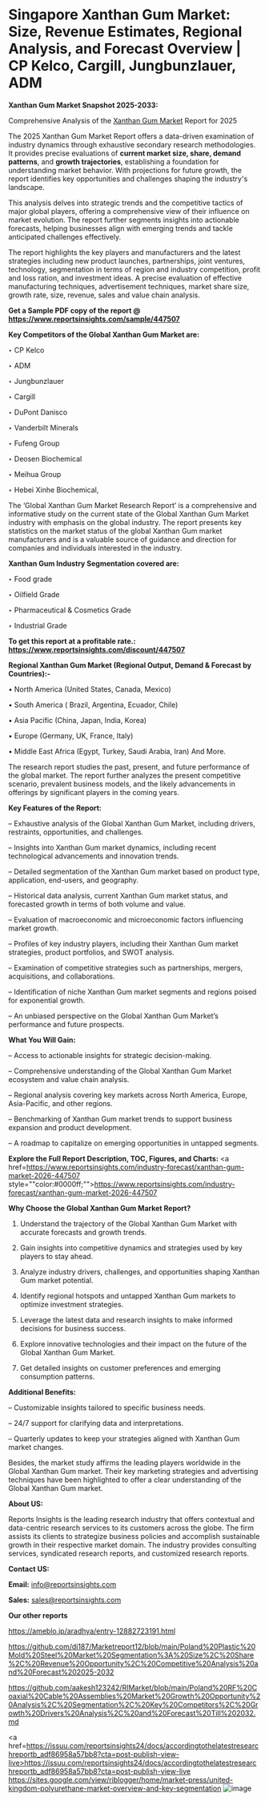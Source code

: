 # Singapore Xanthan Gum Market: Size, Revenue Estimates, Regional Analysis, and Forecast Overview | CP Kelco, Cargill, Jungbunzlauer, ADM

<strong>Xanthan Gum Market Snapshot 2025-2033:</strong>

Comprehensive Analysis of the <a href=https://www.reportsinsights.com/sample/447507>Xanthan Gum Market</a> Report for 2025

The 2025 Xanthan Gum Market Report offers a data-driven examination of industry dynamics through exhaustive secondary research methodologies. It provides precise evaluations of <strong>current market size, share, demand patterns</strong>, and <strong>growth trajectories</strong>, establishing a foundation for understanding market behavior. With projections for future growth, the report identifies key opportunities and challenges shaping the industry's landscape.

This analysis delves into strategic trends and the competitive tactics of major global players, offering a comprehensive view of their influence on market evolution. The report further segments insights into actionable forecasts, helping businesses align with emerging trends and tackle anticipated challenges effectively.

The report highlights the key players and manufacturers and the latest strategies including new product launches, partnerships, joint ventures, technology, segmentation in terms of region and industry competition, profit and loss ration, and investment ideas. A precise evaluation of effective manufacturing techniques, advertisement techniques, market share size, growth rate, size, revenue, sales and value chain analysis.

<strong>Get a Sample PDF copy of the report @ <a href=https://www.reportsinsights.com/sample/447507 style=color:#0000ff;>https://www.reportsinsights.com/sample/447507</a></strong>

<strong>Key Competitors of the Global Xanthan Gum Market are:</strong>

‣ CP Kelco

‣ ADM

‣ Jungbunzlauer

‣ Cargill

‣ DuPont Danisco

‣ Vanderbilt Minerals

‣ Fufeng Group

‣ Deosen Biochemical

‣ Meihua Group

‣ Hebei Xinhe Biochemical,

The ‘Global Xanthan Gum Market Research Report’ is a comprehensive and informative study on the current state of the Global Xanthan Gum Market industry with emphasis on the global industry. The report presents key statistics on the market status of the global Xanthan Gum market manufacturers and is a valuable source of guidance and direction for companies and individuals interested in the industry.

<strong>Xanthan Gum Industry Segmentation covered are:</strong>

‣ Food grade

‣ Oilfield Grade

‣ Pharmaceutical & Cosmetics Grade

‣ Industrial Grade

<strong>To get this report at a profitable rate.: <a href=https://www.reportsinsights.com/discount/447507 style=color:#0000ff;>https://www.reportsinsights.com/discount/447507</a></strong>

<strong>Regional Xanthan Gum Market (Regional Output, Demand &amp; Forecast by Countries):-</strong>

• North America (United States, Canada, Mexico)

• South America ( Brazil, Argentina, Ecuador, Chile)

• Asia Pacific (China, Japan, India, Korea)

• Europe (Germany, UK, France, Italy)

• Middle East Africa (Egypt, Turkey, Saudi Arabia, Iran) And More.

The research report studies the past, present, and future performance of the global market. The report further analyzes the present competitive scenario, prevalent business models, and the likely advancements in offerings by significant players in the coming years.

<strong>Key Features of the Report:</strong>

– Exhaustive analysis of the Global Xanthan Gum Market, including drivers, restraints, opportunities, and challenges.

– Insights into Xanthan Gum market dynamics, including recent technological advancements and innovation trends.

– Detailed segmentation of the Xanthan Gum market based on product type, application, end-users, and geography.

– Historical data analysis, current Xanthan Gum market status, and forecasted growth in terms of both volume and value.

– Evaluation of macroeconomic and microeconomic factors influencing market growth.

– Profiles of key industry players, including their Xanthan Gum market strategies, product portfolios, and SWOT analysis.

– Examination of competitive strategies such as partnerships, mergers, acquisitions, and collaborations.

– Identification of niche Xanthan Gum market segments and regions poised for exponential growth.

– An unbiased perspective on the Global Xanthan Gum Market’s performance and future prospects.

<strong>What You Will Gain:</strong>

– Access to actionable insights for strategic decision-making.

– Comprehensive understanding of the Global Xanthan Gum Market ecosystem and value chain analysis.

– Regional analysis covering key markets across North America, Europe, Asia-Pacific, and other regions.

– Benchmarking of Xanthan Gum market trends to support business expansion and product development.

– A roadmap to capitalize on emerging opportunities in untapped segments.

<strong>Explore the Full Report Description, TOC, Figures, and Charts:</strong>
<a href=https://www.reportsinsights.com/industry-forecast/xanthan-gum-market-2026-447507 style=""color:#0000ff;"">https://www.reportsinsights.com/industry-forecast/xanthan-gum-market-2026-447507</a>

<strong>Why Choose the Global Xanthan Gum Market Report?</strong>

1. Understand the trajectory of the Global Xanthan Gum Market with accurate forecasts and growth trends.

2. Gain insights into competitive dynamics and strategies used by key players to stay ahead.

3. Analyze industry drivers, challenges, and opportunities shaping Xanthan Gum market potential.

4. Identify regional hotspots and untapped Xanthan Gum markets to optimize investment strategies.

5. Leverage the latest data and research insights to make informed decisions for business success.

6. Explore innovative technologies and their impact on the future of the Global Xanthan Gum Market.

7. Get detailed insights on customer preferences and emerging consumption patterns.

<strong>Additional Benefits:</strong>

– Customizable insights tailored to specific business needs.

– 24/7 support for clarifying data and interpretations.

– Quarterly updates to keep your strategies aligned with Xanthan Gum market changes.

Besides, the market study affirms the leading players worldwide in the Global Xanthan Gum market. Their key marketing strategies and advertising techniques have been highlighted to offer a clear understanding of the Global Xanthan Gum market.

<strong><strong>About US</strong>:</strong>

Reports Insights is the leading research industry that offers contextual and data-centric research services to its customers across the globe. The firm assists its clients to strategize business policies and accomplish sustainable growth in their respective market domain. The industry provides consulting services, syndicated research reports, and customized research reports.

<strong>Contact US:</strong>

<p class=><b>Email:</b> <a href=mailto:info@reportsinsights.com>info@reportsinsights.com</a></p>
<p class=><b>Sales:</b> <a href=mailto:sales@reportsinsights.com>sales@reportsinsights.com</a></p>

<strong>Our other reports</strong>

<a href=https://ameblo.jp/aradhya/entry-12882723191.html>https://ameblo.jp/aradhya/entry-12882723191.html</a>

<a href=https://github.com/di187/Marketreport12/blob/main/Poland%20Plastic%20Mold%20Steel%20Market%20Segmentation%3A%20Size%2C%20Share%2C%20Revenue%20Opportunity%2C%20Competitive%20Analysis%20and%20Forecast%202025-2032>https://github.com/di187/Marketreport12/blob/main/Poland%20Plastic%20Mold%20Steel%20Market%20Segmentation%3A%20Size%2C%20Share%2C%20Revenue%20Opportunity%2C%20Competitive%20Analysis%20and%20Forecast%202025-2032</a>

<a href=https://github.com/aakesh123242/RIMarket/blob/main/Poland%20RF%20Coaxial%20Cable%20Assemblies%20Market%20Growth%20Opportunity%20Analysis%2C%20Segmentation%2C%20Key%20Competitors%2C%20Growth%20Drivers%20Analysis%2C%20and%20Forecast%20Till%202032.md>https://github.com/aakesh123242/RIMarket/blob/main/Poland%20RF%20Coaxial%20Cable%20Assemblies%20Market%20Growth%20Opportunity%20Analysis%2C%20Segmentation%2C%20Key%20Competitors%2C%20Growth%20Drivers%20Analysis%2C%20and%20Forecast%20Till%202032.md</a>

<a href=https://issuu.com/reportsinsights24/docs/accordingtothelatestresearchreportb_adf86958a57bb8?cta=post-publish-view-live>https://issuu.com/reportsinsights24/docs/accordingtothelatestresearchreportb_adf86958a57bb8?cta=post-publish-view-live</a>
<a href=https://sites.google.com/view/riblogger/home/market-press/united-kingdom-polyurethane-market-overview-and-key-segmentation>https://sites.google.com/view/riblogger/home/market-press/united-kingdom-polyurethane-market-overview-and-key-segmentation</a>
![image](https://github.com/user-attachments/assets/6378926c-07df-4118-a1ea-1b1cd01bd52b)
